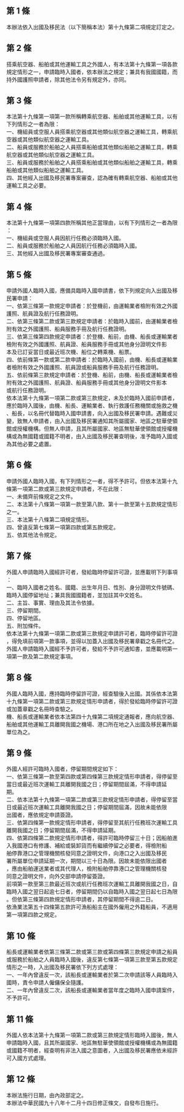 第 1 條
-------
本辦法依入出國及移民法（以下簡稱本法）第十九條第二項規定訂定之。

第 2 條
-------
搭乘航空器、船舶或其他運輸工具之外國人，有本法第十九條第一項各款  
規定情形之一，申請臨時入國者，依本辦法之規定；兼具有我國國籍，而  
持外國護照申請者，除其他法令另有規定外，亦同。

第 3 條
-------
本法第十九條第一項第一款所稱轉乘航空器、船舶或其他運輸工具，以有  
下列情形之一者為限：  
一、機組員或空服人員搭乘航空器或其他類似航空器之運輸工具，轉乘航  
    空器或其他類似航空器之運輸工具。  
二、船員或服務於船舶之人員搭乘船舶或其他類似船舶之運輸工具，轉乘  
    航空器或其他類似航空器之運輸工具。  
三、船員或服務於船舶之人員搭乘船舶或其他類似船舶之運輸工具，轉乘  
    船舶或其他類似船舶之運輸工具。  
四、其他經入出國及移民署專案審查，認為確有轉乘航空器、船舶或其他  
    運輸工具之必要。

第 4 條
-------
本法第十九條第一項第四款所稱其他正當理由，以有下列情形之一者為限  
：  
一、機組員或空服人員因航行任務必須臨時入國。  
二、船員或服務於船舶之人員因航行任務必須臨時入國。  
三、其他經入出國及移民署專案審查通過。

第 5 條
-------
申請外國人臨時入國，應備具臨時入國申請書，依下列規定向入出國及移  
民署申請：  
一、依第三條第一款規定申請者：於登機前，由運輸業者檢附有效之外國  
    護照、航員證及航行任務證明。  
二、依第三條第二款或第三款規定申請者：於臨時入國前，由運輸業者檢  
    附有效之外國護照、船員服務手冊及航行任務證明。  
三、依第三條第四款規定申請者：於登機、船前，由機、船長或運輸業者  
    檢附有效之外國護照、航員證、船員服務手冊或其他身分證明文件影  
    本及已訂妥當日或最近班次機、船位之轉乘機、船票。  
四、依前條第一款或第二款申請者：於臨時入國前，由機、船長或運輸業  
    者檢附有效之外國護照、航員證或船員服務手冊及航行任務證明。  
五、依前條第三款規定申請者：於登機、船前，由機、船長或運輸業者檢  
    附有效之外國護照、航員證、船員服務手冊或其他身分證明文件影本  
    或航行任務證明。  
依本法第十九條第一項第二款或第三款規定，未及於臨時入國前申請者，  
應於臨時入國後，由機、船長、運輸業者、執行救護任務機關或施救之機  
、船長，以名冊代替臨時入國申請書，向入出國及移民署申請。遇難或災  
變，致無人申請者，由入出國及移民署通知其所屬國家、地區之駐華使領  
館或授權機構。但無人申請，且其所屬國家、地區無駐華使領館或授權機  
構或為無國籍或國籍不明者，由入出國及移民署查明後，准予臨時入國或  
為其他必要之處置。

第 6 條
-------
申請外國人臨時入國，有下列情形之一者，得不予許可。但依本法第十九  
條第一項第二款或第三款規定申請者，不在此限：  
一、未備齊前條規定之文件。  
二、本法第十八條第一項第一款至第八款、第十一款至第十五款規定情形  
    之一。  
三、本法第十八條第二項規定情形。  
四、曾違反第七條第一項第四款或第五款規定。  
五、依其他法令規定。

第 7 條
-------
外國人申請臨時入國經許可者，發給臨時停留許可證，並應載明下列事項  
：  
一、臨時入國者之姓名、國籍、出生年月日、性別、身分證明文件號碼、  
    臨時入國停留地址；兼具我國國籍者，並加註其中文姓名。  
二、主旨、事實、理由及其法令依據。  
三、停留期間。  
四、停留地區。  
五、附加條件。  
依本法第十九條第一項第二款或第三款規定申請許可者，臨時停留許可證  
，得免填前項第一款事項，並得以加蓋入出國及移民署章戳之名冊代之。  
外國人申請臨時入國經不予許可者，發給不予許可通知書，並應載明第一  
項第一款及第二款規定事項。

第 8 條
-------
外國人臨時入國，應持臨時停留許可證，經查驗後入出國。其係依本法第  
十九條第一項第二款或第三款規定情形申請者，得於發給臨時停留許可證  
或加蓋章戳之名冊時查驗之。  
機、船長或運輸業者依本法第四十九條第二項規定通報者，應向航空器、  
船舶或其他運輸工具離開我國之機場、港口所在地之入出國及移民署所屬  
單位為之。

第 9 條
-------
外國人經許可臨時入國者，停留期間規定如下：  
一、依第三條第一款至第四款或第四條第三款規定情形申請者，得停留至  
    當日或最近班次運輸工具離開我國之日；停留期間屆滿，不得申請延  
    期。  
二、依本法第十九條第一項第二款或第三款規定情形申請者，得停留至當  
    日或最近班次運輸工具離開我國之日；停留期間屆滿，因故未能依限  
    出國者，應依規定申請簽證。  
三、依第四條第一款規定情形申請者，得停留至其航行任務班次運輸工具  
    離開我國之日；停留期間屆滿，不得申請延期。  
四、依第四條第二款規定情形申請者，得許可臨時停留三十日；因船舶進  
    入我國港口有修護、補給或裝卸貨而有繼續停留之必要者，得檢附船  
    舶停靠港口之管理機關核發同意之證明文件，向港口之入出國及移民  
    署所屬單位申請延期一次，期間以三十日為限。因故未能依限出國者  
    ，應由船舶運送業者或其代理人，檢附船舶停靠港口之管理機關核發  
    同意之證明文件，向外交部申請停留簽證。  
前項第一款至第三款最近班次或航行任務班次運輸工具離開我國之日，自  
臨時入國之翌日起逾七日者，停留期間仍以自臨時入國之翌日起七日為限  
。但依第三條第四款規定情形申請者，其停留期間不得逾二日。  
依漁業法第五十四條第五款許可漁船船主在國外僱用之外籍船員，不適用  
第一項第四款之規定。

第 10 條
--------
船長或運輸業者依第三條第二款或第三款或第四條第三款規定申請之船員  
或服務於船舶之人員臨時入國後，違反第七條第一項第三款至第五款規定  
情形之一時，入出國及移民署依下列方式處理：  
一、一年內曾違反一次，該船長或運輸業者於第二次申請該等人員臨時入  
    國時，責令申請人僱傭保全隨護。  
二、一年內曾違反二次，該船長或運輸業者當年度之臨時入國申請案件，  
    不予許可。

第 11 條
--------
外國人依本法第十九條第一項第二款或第三款規定情形臨時入國後，無人  
申請臨時入國，且其所屬國家、地區無駐華使領館或授權機構或為無國籍  
或國籍不明者，經查明有非法入國之意圖者，入出國及移民署應依未經許  
可入國方式處理。

第 12 條
--------
本辦法施行日期，由內政部定之。  
本辦法中華民國九十八年十二月十四日修正條文，自發布日施行。


